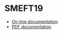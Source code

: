 # SMEFT19

* [On-line documentation](https://raw.githack.com/Jorge-Alda/SMEFT19/master/docs/html/index.html)    
* [PDF documentation](https://github.com/Jorge-Alda/SMEFT19/raw/master/docs/SMEFT19.pdf)
